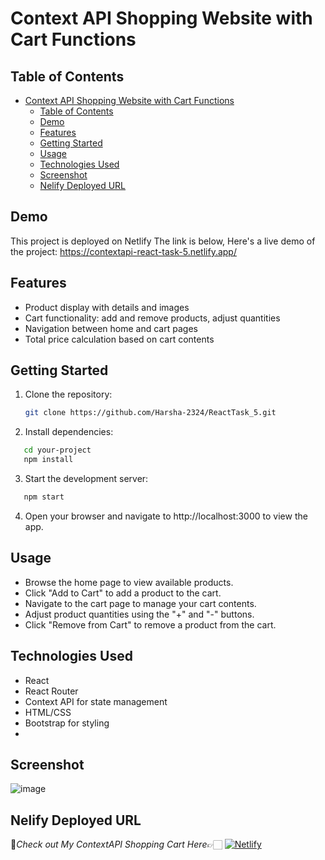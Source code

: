 # Context API Shopping Website with Cart Functions

## Table of Contents

- [Context API Shopping Website with Cart Functions](#context-api-shopping-website-with-cart-functions)
  - [Table of Contents](#table-of-contents)
  - [Demo](#demo)
  - [Features](#features)
  - [Getting Started](#getting-started)
  - [Usage](#usage)
  - [Technologies Used](#technologies-used)
  - [Screenshot](#screenshot)
  - [Nelify Deployed URL](#nelify-deployed-url)

## Demo

This project is deployed on Netlify The link is below,
Here's a live demo of the project: https://contextapi-react-task-5.netlify.app/ 

## Features

- Product display with details and images
- Cart functionality: add and remove products, adjust quantities
- Navigation between home and cart pages
- Total price calculation based on cart contents

## Getting Started

1. Clone the repository:

   ```bash
   git clone https://github.com/Harsha-2324/ReactTask_5.git

   ```

2. Install dependencies:

```bash
   cd your-project
   npm install
```

3. Start the development server:

```bash
   npm start
```

4. Open your browser and navigate to http://localhost:3000 to view the app.

## Usage

- Browse the home page to view available products.
- Click "Add to Cart" to add a product to the cart.
- Navigate to the cart page to manage your cart contents.
- Adjust product quantities using the "+" and "-" buttons.
- Click "Remove from Cart" to remove a product from the cart.

## Technologies Used

- React
- React Router
- Context API for state management
- HTML/CSS
- Bootstrap for styling
- 
## Screenshot

![image](https://miro.medium.com/v2/resize:fit:3840/format:webp/1*S2xxGyx6r_GnJVxGgclWMw.png)


## Nelify Deployed URL

🔸*Check out My ContextAPI Shopping Cart  Here*👉🏻 [![Netlify](https://img.shields.io/badge/netlify-%23000000.svg?style=for-the-badge&logo=netlify&logoColor=#00C7B7)](https://contextapi-react-task-5.netlify.app)